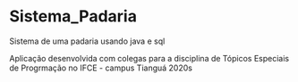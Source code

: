 # Sistema_Padaria
Sistema de uma padaria usando java e sql

Aplicação desenvolvida com colegas para a disciplina de Tópicos Especiais de Progrmação no IFCE - campus Tianguá 2020s
